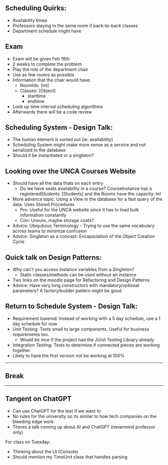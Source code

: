 ## Scheduling Quirks:
- Availability times
- Professors staying in the same room if back-to-back classes
- Department schedule might have 

## Exam
- Exam will be given Feb 16th
- 2 weeks to complete the problem
- Play the role of the department chair
- Use as few rooms as possible
- Information that the chair would have:
    - RoomIds: [Int]
    - Classes: [Object]
        - starttime
        - endtime
- Look up time interval scheduling algorithms
- Afterwards there will be a code review

## Scheduling System - Design Talk:
- The human element is sorted out (ie: availability)
- Scheduling System might make more sense as a service and not serialized to the database
- Should it be instantiated or a singleton?

## Looking over the UNCA Courses Website
- Should have all the data thats on each entry
    - Do we have seats availability in a course? CourseInstance has a registeredStudents: [Students] and the Rooms have the capacity: Int
- More advance topic: Using a View in the database for a fast query of the data. Uses Stored Procedures
    - Pro: Useful for the UNCA website since it has to load bulk information constantly
    - Con: Unsure, maybe storage costs?
- Advice: Ubiqutious Terminology - Trying to use the same vocabulary across teams to minimize confusion
- Advice: Singleton as a concept: Encapsulation of the Object Creation Cycle

## Quick talk on Design Patterns:
- Why can't you access instance variables from a Singleton? 
    - Static classes/methods can be used without an instance
- Two links on the moodle page for Refactoring and Design Patterns
- Advice: Have very long constructors with mandatory/optional parameters? A factory/builder pattern might be good

## Return to Schedule System - Design Talk:
- Requirement lowered: Instead of working with a 5 day schedule, use a 1 day schedule for now
- Unit Testing: Tests small to large components. Useful for business requirements too.
    - Would be nice if the project had the JUnit Testing Library already
- Integration Testing: Tests to determine if connected pieces are working together
- Likely to have the first version not be working at 100%

---
## Break
---

## Tangent on ChatGPT
- Can use ChatGPT for the test if we want to
- No rules for the university so its similar to how tech companies on the bleeding edge work
- Theres a talk coming up about AI and ChatGPT (nevermind professor only)

For class on Tuesday:
- Thinking about the UI (Console)
- Should mention my TimeUnit class that handles parsing